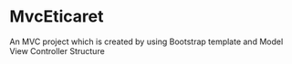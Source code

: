 # MvcEticaret
An MVC project which is created by using Bootstrap template and Model View Controller Structure
